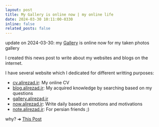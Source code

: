 ```yaml
---
layout: post
title: My Gallery is online now | my online life
date: 2024-03-30 10:11:00-0330
inline: false
related_posts: false
---
```


update on 2024-03-30: my [Gallery](https://gallery.alirezad.ir) is online now for my taken photos gallery

I created this news post to write about my websites and blogs on the internet.

I have several website which I dedicated for different writting purposes:
- [cv.alirezad.ir](https://cv.alirezad.ir): My online CV
- [blog.alirezad.ir](https://blog.alirezad.ir/): My acquired knowledge by searching based on my questions
- [gallery.alirezad.ir](https://gallery.alirezad.ir)
- [now.alirezad.ir](https://now.alirezad.ir): Write daily based on emotions and motivations
- [note.alirezad.ir](https://note.alirezad.ir): For persian friends ;)

why?  ➜  [This Post](https://alirezad.ir/blog/2022/the-idea-behind-my-blog/)
